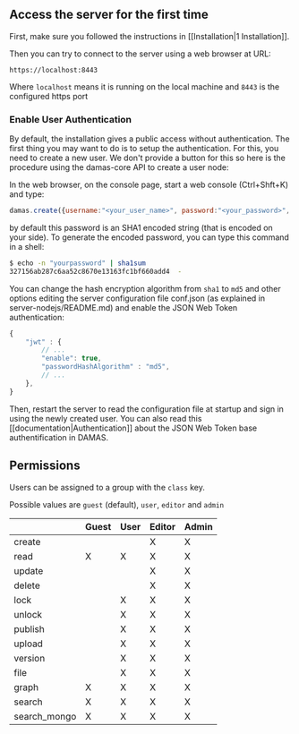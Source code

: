 ##  Access the server for the first time

First, make sure you followed the instructions in [[Installation|1 Installation]].

Then you can try to connect to the server using a web browser at URL:
```
https://localhost:8443
```
Where `localhost` means it is running on the local machine and `8443` is the configured https port

### Enable User Authentication

By default, the installation gives a public access without authentication. The first thing you may want to do is to setup the authentication. For this, you need to create a new user. We don't provide a button for this so here is the procedure using the damas-core API to create a user node:

In the web browser, on the console page, start a web console (Ctrl+Shft+K) and type:
```js
damas.create({username:"<your_user_name>", password:"<your_password>", class:"admin"});
```
by default this password is an SHA1 encoded string (that is encoded on your side). To generate the encoded password, you can type this command in a shell:
```sh
$ echo -n "yourpassword" | sha1sum
327156ab287c6aa52c8670e13163fc1bf660add4  -
```
You can change the hash encryption algorithm from `sha1` to `md5` and other options editing the server configuration file conf.json (as explained in server-nodejs/README.md) and enable the JSON Web Token authentication:

```javascript
{
    "jwt" : {
        // ...
        "enable": true,
        "passwordHashAlgorithm" : "md5",
        // ...
    },
}
```
Then, restart the server to read the configuration file at startup and sign in using the newly created user. You can also read this [[documentation|Authentication]] about the JSON Web Token base authentification in DAMAS.

## Permissions
Users can be assigned to a group with the `class` key.

Possible values are `guest` (default), `user`, `editor` and `admin`

|              | Guest | User | Editor | Admin |
|--------------|-------|------|--------|-------|
|    create    |       |      |    X   |   X   |
|     read     |   X   |   X  |    X   |   X   |
|    update    |       |      |    X   |   X   |
|    delete    |       |      |    X   |   X   |
|     lock     |       |   X  |    X   |   X   |
|    unlock    |       |   X  |    X   |   X   |
|    publish   |       |   X  |    X   |   X   |
|    upload    |       |   X  |    X   |   X   |
|    version   |       |   X  |    X   |   X   |
|     file     |       |   X  |    X   |   X   |
|     graph    |   X   |   X  |    X   |   X   |
|    search    |   X   |   X  |    X   |   X   |
| search_mongo |   X   |   X  |    X   |   X   |
